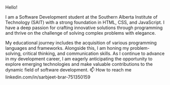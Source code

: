 
Hello!

I am a Software Development student at the Southern Alberta Institute of Technology (SAIT) with a strong foundation in HTML, CSS, and JavaScript. I have a deep passion for crafting innovative solutions through programming and thrive on the challenge of solving complex problems with elegance.

My educational journey includes the acquisition of various programming languages and frameworks. Alongside this, I am honing my problem-solving, critical thinking, and communication skills. As I continue to advance in my development career, I am eagerly anticipating the opportunity to explore emerging technologies and make valuable contributions to the dynamic field of software development.
 📫 How to reach me linkedin.com/in/sarbjeet-brar-751350159


